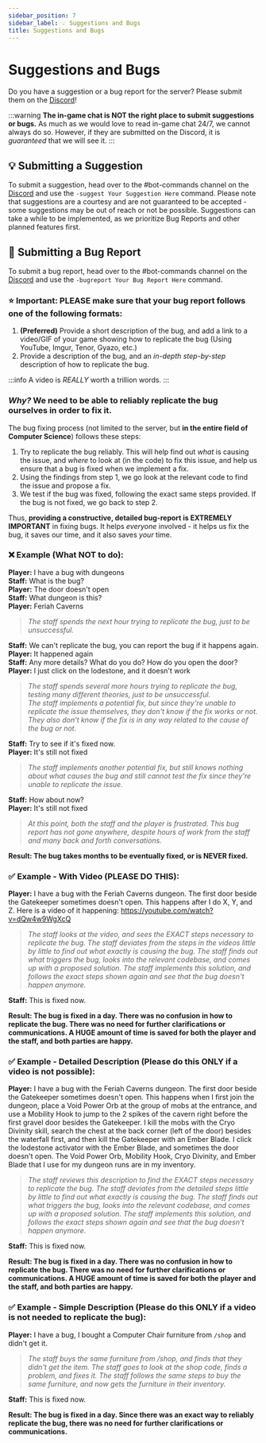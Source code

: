 ```yaml
---
sidebar_position: 7
sidebar_label: 💡 Suggestions and Bugs
title: Suggestions and Bugs
---
```


# Suggestions and Bugs
Do you have a suggestion or a bug report for the server? Please submit them on the [Discord](https://discord.hexarchon.net/)!

:::warning
**The in-game chat is NOT the right place to submit suggestions or bugs.** As much as we would love to read in-game chat 24/7, we cannot always do so. However, if they are submitted on the Discord, it is *guaranteed* that we will see it.
:::

## 💡 Submitting a Suggestion
To submit a suggestion, head over to the #bot-commands channel on the [Discord](https://discord.hexarchon.net/) and use the `-suggest Your Suggestion Here` command. Please note that suggestions are a courtesy and are not guaranteed to be accepted - some suggestions may be out of reach or not be possible. Suggestions can take a while to be implemented, as we prioritize Bug Reports and other planned features first.

## 🐛 Submitting a Bug Report
To submit a bug report, head over to the #bot-commands channel on the [Discord](https://discord.hexarchon.net/) and use the `-bugreport Your Bug Report Here` command.

### ⭐ Important: PLEASE make sure that your bug report follows one of the following formats:
1. **(Preferred)** Provide a short description of the bug, and add a link to a video/GIF of your game showing how to replicate the bug (Using YouTube, Imgur, Tenor, Gyazo, etc.)
2. Provide a description of the bug, and an *in-depth step-by-step* description of how to replicate the bug.

:::info
A video is *REALLY* worth a trillion words.
:::

### *Why?* We need to be able to reliably replicate the bug ourselves in order to fix it.

The bug fixing process (not limited to the server, but **in the entire field of Computer Science**) follows these steps:
1. Try to replicate the bug reliably. This will help find out *what* is causing the issue, and *where* to look at (in the code) to fix this issue, and help us ensure that a bug is fixed when we implement a fix.
2. Using the findings from step 1, we go look at the relevant code to find the issue and propose a fix.
3. We test if the bug was fixed, following the exact same steps provided. If the bug is not fixed, we go back to step 2.

Thus, **providing a constructive, detailed bug-report is EXTREMELY IMPORTANT** in fixing bugs. It helps *everyone* involved - it helps us fix the bug, it saves our time, and it also saves *your* time.

### ❌ Example (What NOT to do):
**Player:** I have a bug with dungeons <br />
**Staff:** What is the bug? <br />
**Player:** The door doesn't open <br />
**Staff:** What dungeon is this? <br />
**Player:** Feriah Caverns <br />
> *The staff spends the next hour trying to replicate the bug, just to be unsuccessful.* <br />

**Staff:** We can't replicate the bug, you can report the bug if it happens again. <br />
**Player:** It happened again <br />
**Staff:** Any more details? What do you do? How do you open the door? <br />
**Player:** I just click on the lodestone, and it doesn't work <br />
> *The staff spends several more hours trying to replicate the bug, testing many different theories, just to be unsuccessful.* <br />
> *The staff implements a potential fix, but since they're unable to replicate the issue themselves, they don't know if the fix works or not. They also don't know if the fix is in any way related to the cause of the bug or not.* <br />

**Staff:** Try to see if it's fixed now. <br />
**Player:** It's still not fixed <br />

> *The staff implements another potential fix, but still knows nothing about what causes the bug and still cannot test the fix since they're unable to replicate the issue.*

**Staff:** How about now? <br />
**Player:** It's still not fixed <br />

> *At this point, both the staff and the player is frustrated. This bug report has not gone anywhere, despite hours of work from the staff and many back and forth conversations.* <br />

**Result: The bug takes months to be eventually fixed, or is NEVER fixed.** <br />

### ✅ Example - With Video (PLEASE DO THIS):
**Player:** I have a bug with the Feriah Caverns dungeon. The first door beside the Gatekeeper sometimes doesn't open. This happens after I do X, Y, and Z. Here is a video of it happening: https://youtube.com/watch?v=dQw4w9WgXcQ <br />
> *The staff looks at the video, and sees the EXACT steps necessary to replicate the bug. The staff deviates from the steps in the videos little by little to find out what exactly is causing the bug. The staff finds out what triggers the bug, looks into the relevant codebase, and comes up with a proposed solution. The staff implements this solution, and follows the exact steps shown again and see that the bug doesn't happen anymore.* <br />

**Staff:** This is fixed now. <br />

**Result: The bug is fixed in a day. There was no confusion in how to replicate the bug. There was no need for further clarifications or communications. A HUGE amount of time is saved for both the player and the staff, and both parties are happy.**

### ✅ Example - Detailed Description (Please do this ONLY if a video is not possible):
**Player:** I have a bug with the Feriah Caverns dungeon. The first door beside the Gatekeeper sometimes doesn't open. This happens when I first join the dungeon, place a Void Power Orb at the group of mobs at the entrance, and use a Mobility Hook to jump to the 2 spikes of the cavern right before the first gravel door besides the Gatekeeper. I kill the mobs with the Cryo Divinity skill, search the chest at the back corner (left of the door) besides the waterfall first, and then kill the Gatekeeper with an Ember Blade. I click the lodestone activator with the Ember Blade, and sometimes the door doesn't open. The Void Power Orb, Mobility Hook, Cryo Divinity, and Ember Blade that I use for my dungeon runs are in my inventory. <br />
> *The staff reviews this description to find the EXACT steps necessary to replicate the bug. The staff deviates from the detailed steps little by little to find out what exactly is causing the bug. The staff finds out what triggers the bug, looks into the relevant codebase, and comes up with a proposed solution. The staff implements this solution, and follows the exact steps shown again and see that the bug doesn't happen anymore.* <br />

**Staff:** This is fixed now. <br />

**Result: The bug is fixed in a day. There was no confusion in how to replicate the bug. There was no need for further clarifications or communications. A HUGE amount of time is saved for both the player and the staff, and both parties are happy.**

### ✅ Example - Simple Description (Please do this ONLY if a video is not needed to replicate the bug):
**Player:** I have a bug, I bought a Computer Chair furniture from `/shop` and didn't get it.

> *The staff buys the same furniture from /shop, and finds that they didn't get the item. The staff goes to look at the shop code, finds a problem, and fixes it.
The staff follows the same steps to buy the same furniture, and now gets the furniture in their inventory.*

**Staff:** This is fixed now. <br />

**Result: The bug is fixed in a day. Since there was an exact way to reliably replicate the bug, there was no need for further clarifications or communications.**